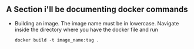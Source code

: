 ## A Section i'll be documenting docker commands

 - Building an image. The image name must be in lowercase. Navigate inside the directory where you have the docker file and run

   ```
   docker build -t image_name:tag .
   ```